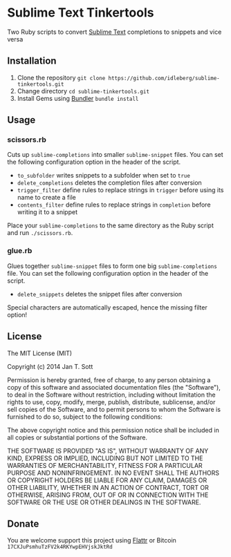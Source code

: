 # Sublime Text Tinkertools

Two Ruby scripts to convert [Sublime Text](http://www.sublimetext.com/) completions to snippets and vice versa

## Installation

1. Clone the repository `git clone https://github.com/idleberg/sublime-tinkertools.git`
2. Change directory `cd sublime-tinkertools.git`
3. Install Gems using [Bundler](http://bundler.io/) `bundle install`

## Usage

### scissors.rb

Cuts up `sublime-completions` into smaller `sublime-snippet` files. You can set the following configuration option in the header of the script.

* `to_subfolder` writes snippets to a subfolder when set to `true`
* `delete_completions` deletes the completion files after conversion
* `trigger_filter` define rules to replace strings in `trigger` before using its name to create a file
* `contents_filter` define rules to replace strings in `completion` before writing it to a snippet

Place your `sublime-completions` to the same directory as the Ruby script and run `./scissors.rb`.

### glue.rb

Glues together `sublime-snippet` files to form one big `sublime-completions` file. You can set the following configuration option in the header of the script.

* `delete_snippets` deletes the snippet files after conversion

Special characters are automatically escaped, hence the missing filter option!

## License

The MIT License (MIT)

Copyright (c) 2014 Jan T. Sott

Permission is hereby granted, free of charge, to any person obtaining a copy of this software and associated documentation files (the "Software"), to deal in the Software without restriction, including without limitation the rights to use, copy, modify, merge, publish, distribute, sublicense, and/or sell copies of the Software, and to permit persons to whom the Software is furnished to do so, subject to the following conditions:

The above copyright notice and this permission notice shall be included in all copies or substantial portions of the Software.

THE SOFTWARE IS PROVIDED "AS IS", WITHOUT WARRANTY OF ANY KIND, EXPRESS OR IMPLIED, INCLUDING BUT NOT LIMITED TO THE WARRANTIES OF MERCHANTABILITY, FITNESS FOR A PARTICULAR PURPOSE AND NONINFRINGEMENT. IN NO EVENT SHALL THE AUTHORS OR COPYRIGHT HOLDERS BE LIABLE FOR ANY CLAIM, DAMAGES OR OTHER LIABILITY, WHETHER IN AN ACTION OF CONTRACT, TORT OR OTHERWISE, ARISING FROM, OUT OF OR IN CONNECTION WITH THE SOFTWARE OR THE USE OR OTHER DEALINGS IN THE SOFTWARE.

## Donate

You are welcome support this project using [Flattr](https://flattr.com/submit/auto?user_id=idleberg&url=https://github.com/idleberg/sublime-tinkertools) or Bitcoin `17CXJuPsmhuTzFV2k4RKYwpEHVjskJktRd`